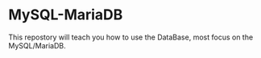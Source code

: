 # MySQL-MariaDB
This repostory will teach you how to use the DataBase, most focus on the MySQL/MariaDB.
